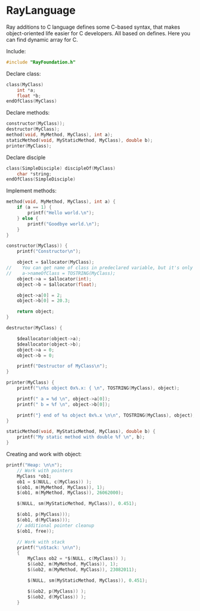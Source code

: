 RayLanguage
===========

Ray additions to C language defines some C-based syntax, 
that makes object-oriented life easier for C developers.
All based on defines. Here you can find dynamic array for C.

Include:
```C
#include "RayFoundation.h"
```

Declare class:

```C
class(MyClass)
    int *a;
    float *b;
endOfClass(MyClass)
```

Declare methods:

```C
constructor(MyClass));
destructor(MyClass);
method(void, MyMethod, MyClass), int a);
staticMethod(void, MyStaticMethod, MyClass), double b);
printer(MyClass);
```

Declare disciple

```C
class(SimpleDisciple) discipleOf(MyClass)
    char *string;
endOfClass(SimpleDisciple)
```

Implement methods:

```C
method(void, MyMethod, MyClass), int a) {
    if (a == 1) {
        printf("Hello world.\n");
    } else {
        printf("Goodbye world.\n");
    }
}

constructor(MyClass)) {
    printf("Constructor\n");

    object = $allocator(MyClass);
//    You can get name of class in predeclared variable, but it's only optionally
//    a->nameOfClass = TOSTRING(MyClass);
    object->a = $allocator(int);
    object->b = $allocator(float);

    object->a[0] = 2;
    object->b[0] = 20.3;

    return object;
}

destructor(MyClass) {

    $deallocator(object->a);
    $deallocator(object->b);
    object->a = 0;
    object->b = 0;

    printf("Destructor of MyClass\n");
}

printer(MyClass) {
    printf("\n%s object 0x%.x: { \n", TOSTRING(MyClass), object);

    printf(" a = %d \n", object->a[0]);
    printf(" b = %f \n", object->b[0]);

    printf("} end of %s object 0x%.x \n\n", TOSTRING(MyClass), object);
}

staticMethod(void, MyStaticMethod, MyClass), double b) {
    printf("My static method with double %f \n", b);
}
```

Creating and work with object:
```C
printf("Heap: \n\n");
    // Work with pointers
    MyClass *ob1;
    ob1 = $(NULL, c(MyClass)) );
    $(ob1, m(MyMethod, MyClass)), 1);
    $(ob1, m(MyMethod, MyClass)), 26062000);

    $(NULL, sm(MyStaticMethod, MyClass)), 0.451);

    $(ob1, p(MyClass)));
    $(ob1, d(MyClass)));
    // additional pointer cleanup
    $(ob1, free));

    // Work with stack
    printf("\nStack: \n\n");
    {
        MyClass ob2 = *$(NULL, c(MyClass)) );
        $(&ob2, m(MyMethod, MyClass)), 1);
        $(&ob2, m(MyMethod, MyClass)), 23082011);

        $(NULL, sm(MyStaticMethod, MyClass)), 0.451);

        $(&ob2, p(MyClass)) );
        $(&ob2, d(MyClass)) );
    }
```
